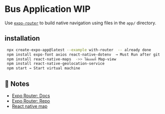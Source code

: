 # Bus Application WIP

Use [`expo-router`](https://expo.github.io/router) to build native navigation using files in the `app/` directory.

## installation 

```sh
 npx create-expo-app@latest --example with-router  -- already done
 npm install expo-font axios react-native-dotenv  → Must Run after git clone
 npm install react-native-maps  ->> ใช้แผนที่ Map-view
 npm install react-native-geolocation-service
 npm start → Start virtual machine
```

## 📝 Notes

- [Expo Router: Docs](https://expo.github.io/router)
- [Expo Router: Repo](https://github.com/expo/router)
- [React native map](https://github.com/react-native-maps/react-native-maps)


